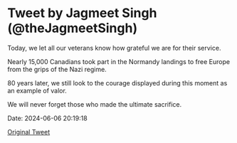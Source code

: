 # Tweet by Jagmeet Singh (@theJagmeetSingh)

Today, we let all our veterans know how grateful we are for their service.

Nearly 15,000 Canadians took part in the Normandy landings to free Europe from the grips of the Nazi regime.

80 years later, we still look to the courage displayed during this moment as an example of valor.

We will never forget those who made the ultimate sacrifice.

Date: 2024-06-06 20:19:18

[Original Tweet](https://x.com/theJagmeetSingh/status/1798811925507424468)
